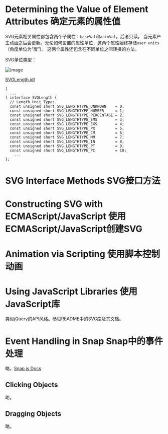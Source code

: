# Determining the Value of Element Attributes 确定元素的属性值
SVG元素相关属性都包含两个子属性：`baseVal`和`animVal`。后者只读。
当元素产生动画之后会更新。无论如何设置的属性单位，这两个属性始终存储`user units`（角度单位为“度”)。
这两个属性还包含在不同单位之间转换的方法。

SVG单位类型：

![image](https://user-images.githubusercontent.com/782871/65815642-c72fa800-e224-11e9-8be1-04ee211fa32a.png)

[SVGLength.idl](https://chromium.googlesource.com/chromium/blink/+/refs/heads/master/Source/core/svg/SVGLength.idl)

```idl
[
  ...
] interface SVGLength {
  // Length Unit Types
  const unsigned short SVG_LENGTHTYPE_UNKNOWN    = 0;
  const unsigned short SVG_LENGTHTYPE_NUMBER     = 1;
  const unsigned short SVG_LENGTHTYPE_PERCENTAGE = 2;
  const unsigned short SVG_LENGTHTYPE_EMS        = 3;
  const unsigned short SVG_LENGTHTYPE_EXS        = 4;
  const unsigned short SVG_LENGTHTYPE_PX         = 5;
  const unsigned short SVG_LENGTHTYPE_CM         = 6;
  const unsigned short SVG_LENGTHTYPE_MM         = 7;
  const unsigned short SVG_LENGTHTYPE_IN         = 8;
  const unsigned short SVG_LENGTHTYPE_PT         = 9;
  const unsigned short SVG_LENGTHTYPE_PC         = 10;
    ...
};
```



# SVG Interface Methods SVG接口方法

# Constructing SVG with ECMAScript/JavaScript 使用ECMAScript/JavaScript创建SVG

# Animation via Scripting 使用脚本控制动画

# Using JavaScript Libraries 使用JavaScript库
类似jQuery的API风格。参见README中的SVG库及其文档。

# Event Handling in Snap Snap中的事件处理
略。[Snap.js Docs](http://snapsvg.io/docs/)

## Clicking Objects
略。

## Dragging Objects
略。